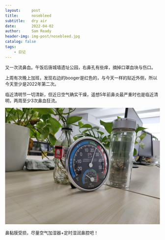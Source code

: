 ```yaml
---
layout:     post
title:      nosebleed
subtitle:   dry air
date:       2022-04-02
author:     Sam Ready
header-img: img-post/nosebleed.jpg
catalog: false
tags:
    - 日记
---
```


又一次流鼻血。午饭后唐城墙遗址公园，右鼻孔有些痒，摘掉口罩血块与伤口。

上周有次晚上加班，发现右边的booger是红色的，与今天一样的贴近外侧，所以今天至少是2022年第二次。

临近清明节一切清新，但近日空气确实干燥，遥想5年前鼻炎最严重时也是临近清明，两周至少3次鼻血狂流。

![humiture](/img-post/humiture-20220402.jpg)

鼻黏膜受损，尽量空气加湿器+定时湿润鼻腔吧！
